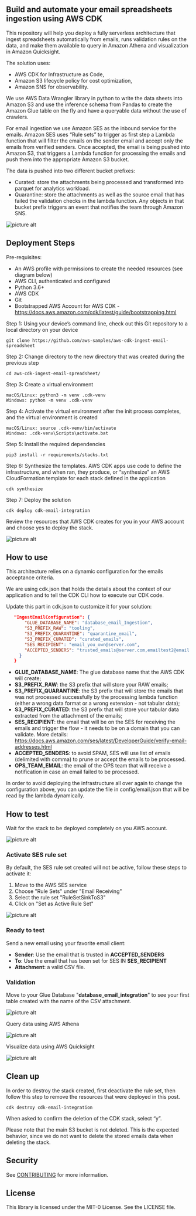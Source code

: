 ## Build and automate your email spreadsheets ingestion using AWS CDK

This repository will help you deploy a fully serverless architecture that ingest spreadsheets automatically from emails, runs validation rules on the data, and make them available to query in Amazon Athena and visualization in Amazon Quicksight.

The solution uses:
* AWS CDK for Infrastructure as Code, 
* Amazon S3 lifecycle policy for cost optimization,
* Amazon SNS for observability. 
 
We use AWS Data Wrangler library in python to write the data sheets into Amazon S3 and use the inference schema from Pandas to create the Amazon Glue table on the fly and have a queryable data without the use of crawlers. 

For email ingestion we use Amazon SES as the inbound service for the emails. Amazon SES uses “Rule sets” to trigger as first step a Lambda function that will filter the emails on the sender email and accept only the emails from verified senders. Once accepted, the email is being pushed into Amazon S3, that triggers a Lambda function for processing the emails and push them into the appropriate Amazon S3 bucket. 

The data is pushed into two different bucket prefixes:
* Curated: store the attachments being processed and transformed into parquet for analytics workload.
* Quarantine: store the attachments as well as the source email that has failed the validation checks in the lambda function. Any objects in that bucket prefix triggers an event that notifies the team through Amazon SNS.

![picture alt](img/ingest-email-sheets.jpg "AWS Architecture")

## Deployment Steps

Pre-requisites:

* An AWS profile with permissions to create the needed resources (see diagram below)
* AWS CLI, authenticated and configured
* Python 3.6+
* AWS CDK
* Git
* Bootstrapped AWS Account for AWS CDK - https://docs.aws.amazon.com/cdk/latest/guide/bootstrapping.html

Step 1: Using your device’s command line, check out this Git repository to a local directory on your device

`git clone https://github.com/aws-samples/aws-cdk-ingest-email-spreadsheet`

Step 2: Change directory to the new directory that was created during the previous step

`cd aws-cdk-ingest-email-spreadsheet/`

Step 3: Create a virtual environment

`macOS/Linux: python3 -m venv .cdk-venv` <br>
`Windows: python -m venv .cdk-venv`

Step 4: Activate the virtual environment after the init process completes, and the virtual environment is created

`macOS/Linux: source .cdk-venv/bin/activate` <br>
`Windows: .cdk-venv\Scripts\activate.bat`

Step 5: Install the required dependencies

`pip3 install -r requirements/stacks.txt`

Step 6: Synthesize the templates. AWS CDK apps use code to define the infrastructure, and when ran, they produce, or
“synthesize” an AWS CloudFormation template for each stack defined in the application

`cdk synthesize`

Step 7: Deploy the solution

`cdk deploy cdk-email-integration`

Review the resources that AWS CDK creates for you in your AWS account and choose yes to deploy the stack.

![picture alt](img/cdk_deploy_confirmation.png "AWS CDK confirmation" )


## How to use

This architecture relies on a dynamic configuration for the emails acceptance criteria.

We are using cdk.json that holds the details about the context of our application and to tell the CDK CLI how to execute our CDK code.

Update this part in cdk.json to customize it for your solution:

````json
   "IngestEmailConfiguration": {
       "GLUE_DATABASE_NAME": "database_email_Ingestion",
       "S3_PREFIX_RAW": "tooling",
       "S3_PREFIX_QUARANTINE": "quarantine_email", 
       "S3_PREFIX_CURATED": "curated_emails",
       "SES_RECIPIENT": "email_you_own@server.com",
       "ACCEPTED_SENDERS": "trusted_emails@server.com,emailtest2@email.com"
     }
   }
````
*   **GLUE_DATABASE_NAME**: The glue database name that the AWS CDK will create;
*   **S3_PREFIX_RAW**:  the S3 prefix that will store your RAW emails;
*   **S3_PREFIX_QUARANTINE**: the S3 prefix that will store the emails that was not processed successfully by the processing lambda function (either a wrong data format or a wrong extension - not tabular data);
*   **S3_PREFIX_CURATED**: the S3 prefix that will store your tabular data extracted from the attachment of the emails;
*   **SES_RECIPIENT**: the email that will be on the SES for receiving the emails and trigger the flow - it needs to be on a domain that you can validate. More details: https://docs.aws.amazon.com/ses/latest/DeveloperGuide/verify-email-addresses.html
*   **ACCEPTED_SENDERS**: to avoid SPAM, SES will use list of emails (delimited with comma) to prune or accept the emails to be processed.
*   **OPS_TEAM_EMAIL**: the email of the OPS team that will receive a notification in case an email failed to be processed.

In order to avoid deploying the infrastructure all over again to change the configuration above, you can update the file in config/email.json that will be read by the lambda dynamically.


## How to test

Wait for the stack to be deployed completely on you AWS account.

![picture alt](img/stack_complete.png "CFN Stack completed")

### Activate SES rule set

By default, the SES rule set created will not be active, follow these steps to activate it:
1. Move to the AWS SES service
2. Choose "Rule Sets" under "Email Receiving"
3. Select the rule set "RuleSetSinkToS3"
4. Click on "Set as Active Rule Set"

![picture alt](img/activate_rule_set.png "SES Rule Set")

### Ready to test
Send a new email using your favorite email client:

* **Sender**: Use the email that is trusted in **ACCEPTED_SENDERS**
* **To**: Use the email that has been set for SES IN **SES_RECIPIENT**
* **Attachment**:  a valid CSV file.

### Validation
Move to your Glue Database "**database_email_integration**" to see your first table created with the name of the CSV attachment.

![picture alt](img/glue_table.png "Glue table")

Query data using AWS Athena

![picture alt](img/athena_query.png "AWS Athena")

Visualize data using AWS Quicksight

![picture alt](img/aws_Quicksight.png "AWS QuickSight")

## Clean up

In order to destroy the stack created, first deactivate the rule set, then follow this step to remove the resources that were deployed in this post.
````
cdk destroy cdk-email-integration
````
When asked to confirm the deletion of the CDK stack, select “y”.

Please note that the main S3 bucket is not deleted. This is the expected behavior, since we do not want to delete the stored emails data when deleting the stack.

## Security

See [CONTRIBUTING](CONTRIBUTING.md#security-issue-notifications) for more information.

## License

This library is licensed under the MIT-0 License. See the LICENSE file.

